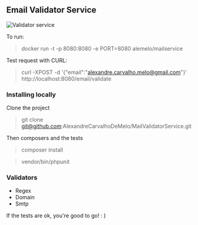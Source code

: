 ## Email Validator Service
![Validator service](https://i.imgur.com/hvKOco8.gif)

To run:
> docker run -t -p 8080:8080 -e PORT=8080 alemelo/mailservice

Test request with CURL:
> curl -XPOST -d '{"email":"alexandre.carvalho.melo@gmail.com"}' http://localhost:8080/email/validate

### Installing locally

Clone the project
> git clone git@github.com:AlexandreCarvalhoDeMelo/MailValidatorService.git

Then composers and the tests
> composer install

> vendor/bin/phpunit

### Validators
* Regex
* Domain
* Smtp

If the tests are ok, you're good to go! : )

